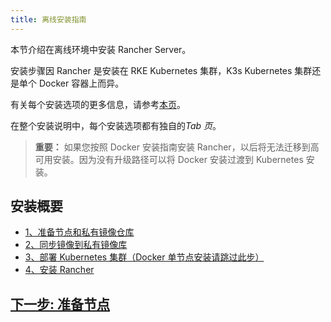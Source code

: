 ```yaml
---
title: 离线安装指南
---
```


本节介绍在离线环境中安装 Rancher Server。

安装步骤因 Rancher 是安装在 RKE Kubernetes 集群，K3s Kubernetes 集群还是单个 Docker 容器上而异。

有关每个安装选项的更多信息，请参考[本页](/docs/installation/_index)。

在整个安装说明中，每个安装选项都有独自的*Tab 页*。

> **重要：** 如果您按照 Docker 安装指南安装 Rancher，以后将无法迁移到高可用安装。因为没有升级路径可以将 Docker 安装过渡到 Kubernetes 安装。

## 安装概要

- [1、准备节点和私有镜像仓库](/docs/installation/other-installation-methods/air-gap/prepare-nodes/_index)
- [2、同步镜像到私有镜像库](/docs/installation/other-installation-methods/air-gap/populate-private-registry/_index)
- [3、部署 Kubernetes 集群（Docker 单节点安装请跳过此步）](/docs/installation/other-installation-methods/air-gap/launch-kubernetes/_index)
- [4、安装 Rancher](/docs/installation/other-installation-methods/air-gap/install-rancher/_index)

## [下一步: 准备节点](/docs/installation/other-installation-methods/air-gap/prepare-nodes/_index)
